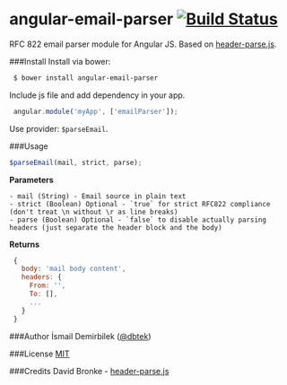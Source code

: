 angular-email-parser [![Build Status](https://travis-ci.org/dbtek/angular-email-parser.svg?branch=master)](https://travis-ci.org/dbtek/angular-email-parser)
====================

RFC 822 email parser module for Angular JS. Based on [header-parse.js](https://gist.github.com/whitelynx/2e44e2af82bb9f51230d).

###Install
Install via bower:  
```bash
 $ bower install angular-email-parser
````
Include js file and add dependency in your app.
```js
 angular.module('myApp', ['emailParser']);
```
Use provider: `$parseEmail`.

###Usage
```js
$parseEmail(mail, strict, parse);
```

**Parameters**
```
- mail (String) - Email source in plain text
- strict (Boolean) Optional - `true` for strict RFC822 compliance (don't treat \n without \r as line breaks)
- parse (Boolean) Optional - `false` to disable actually parsing headers (just separate the header block and the body)
```
**Returns**
```js
 {
   body: 'mail body content',
   headers: {
     From: '',
     To: [],
     ...
   }
 }
```

###Author
İsmail Demirbilek ([@dbtek](http://twitter.com/dbtek))

###License
[MIT](http://opensource.org/licenses/MIT)

###Credits
David Bronke - [header-parse.js](https://gist.github.com/whitelynx/2e44e2af82bb9f51230d)

